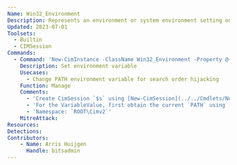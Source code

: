 ```yaml
---
Name: Win32_Environment
Description: Represents an environment or system environment setting on a Windows computer system
Updated: 2023-07-01
Toolsets:
  - Builtin
  - CIMSession
Commands:
  - Command: 'New-CimInstance -ClassName Win32_Environment -Property @{Name="PATH";VariableValue="C:\hackertools; C:\Windows\System32;C:\Windows";UserName="<SYSTEM>"} -CimSession $s'
    Description: Set environment variable
    Usecases:
      - Change PATH environment variable for search order hijacking
    Function: Manage
    Comments:
      - 'Create CimSession `$s` using [New-CimSession](../../Cmdlets/New-CimSession/)'
      - 'For the VariableValue, first obtain the current `PATH` using `Get-CimInstance` and then prefix it with the malicious path'
      - 'Namespace: `ROOT\Cimv2`'
    MitreAttack:
Resources:
Detections:
Contributors:
    - Name: Arris Huijgen
      Handle: bitsadmin
---
```

